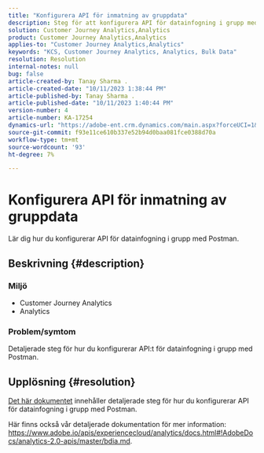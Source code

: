 ```yaml
---
title: "Konfigurera API för inmatning av gruppdata"
description: Steg för att konfigurera API för datainfogning i grupp med Postman.
solution: Customer Journey Analytics,Analytics
product: Customer Journey Analytics,Analytics
applies-to: "Customer Journey Analytics,Analytics"
keywords: "KCS, Customer Journey Analytics, Analytics, Bulk Data"
resolution: Resolution
internal-notes: null
bug: false
article-created-by: Tanay Sharma .
article-created-date: "10/11/2023 1:38:44 PM"
article-published-by: Tanay Sharma .
article-published-date: "10/11/2023 1:40:44 PM"
version-number: 4
article-number: KA-17254
dynamics-url: "https://adobe-ent.crm.dynamics.com/main.aspx?forceUCI=1&pagetype=entityrecord&etn=knowledgearticle&id=db23d17d-3b68-ee11-9ae7-6045bd0063aa"
source-git-commit: f93e11ce610b337e52b94d0baa081fce0388d70a
workflow-type: tm+mt
source-wordcount: '93'
ht-degree: 7%

---
```


# Konfigurera API för inmatning av gruppdata


Lär dig hur du konfigurerar API för datainfogning i grupp med Postman.

## Beskrivning {#description}


### <b>Miljö</b>

- Customer Journey Analytics
- Analytics 




### <b>Problem/symtom</b>

Detaljerade steg för hur du konfigurerar API:t för datainfogning i grupp med Postman.


## Upplösning {#resolution}


[Det här dokumentet](https://spark.adobe.com/page/0jhQHMs74AtYz/) innehåller detaljerade steg för hur du konfigurerar API för datainfogning i grupp med Postman.

Här finns också vår detaljerade dokumentation för mer information: https://www.adobe.io/apis/experiencecloud/analytics/docs.html#!AdobeDocs/analytics-2.0-apis/master/bdia.md.
